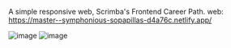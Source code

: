 A simple responsive web, Scrimba's Frontend Career Path.
web: https://master--symphonious-sopapillas-d4a76c.netlify.app/

![image](https://github.com/ubungmeister/responsive-web/assets/106166590/816a270d-aaa4-4b83-b434-64afca113150)
![image](https://github.com/ubungmeister/responsive-web/assets/106166590/5f000a4d-9dd5-401f-be10-1e99790199a0)



 

